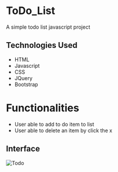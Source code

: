 # ToDo_List
A simple todo list javascript project

## Technologies Used
* HTML
* Javascript
* CSS
* JQuery
* Bootstrap

# Functionalities
* User able to add to do item to list
* User able to delete an item by click the x

## Interface
![Todo](https://user-images.githubusercontent.com/17914251/97815350-4e86f080-1c5b-11eb-9fc4-712ef85322d3.png)




